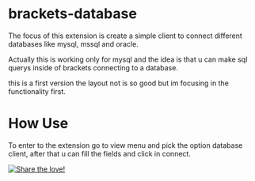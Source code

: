 brackets-database
====================

The focus of this extension is create a simple client to connect different databases like mysql, mssql and oracle.

Actually this is working only for mysql and the idea is that u can make sql querys inside of brackets connecting to a database.

this is a first version the layout not is so good but im focusing in the functionality first.


How Use
====================
To enter to the extension go to view menu and pick the option database client, after that u can fill the fields and click in connect.

[![Share the love!](https://www.paypalobjects.com/pt_BR/BR/i/btn/btn_donateCC_LG.gif)](https://www.paypal.com/cgi-bin/webscr?cmd=_s-xclick&hosted_button_id=AMS87WQKEVEHG)
